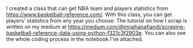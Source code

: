 I created a class that can get NBA team and players statistics from https://www.basketball-reference.com/. With this class, you can get players' statistics from any year you choose. The tutorial on how I scrap is written on my medium at https://medium.com/@mraihanafiandi/scraping-basketball-reference-data-using-python-f321c3f2903e. You can also see the whole coding process in the notebook I've attached.
